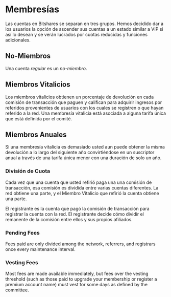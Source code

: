 # Membresías

Las cuentas en Bitshares se separan en tres grupos. Hemos decidido dar a los usuarios la opción de ascender sus cuentas a un estado similar a VIP si así lo desean y se verán lucrados por cuotas reducidas y funciones adicionales.

## No-Miembros

Una cuenta *regular* es un *no-miembro*.

## Miembros Vitalicios

Los miembros vitalicios obtienen un porcentaje de devolución en cada comisión de transacción que paguen y califican para adquirir ingresos por referidos provenientes de usuarios con los cuales se registren o que hayan referido a la red. Una membresía vitalicia está asociada a alguna tarifa única que está definida por el comité.

## Miembros Anuales

Si una membresía vitalicia es demasiado usted aun puede obtener la misma devolución a lo largo del siguiente año convirtiéndose en un suscriptor anual a través de una tarifa única menor con una duración de solo un año.

### División de Cuota

Cada vez que una cuenta que usted refirió paga una una comisión de transacción, esa comisión es dividida entre varias cuentas diferentes. La red obtiene una parte, y el Miembro Vitalicio que refirió la cuenta obtiene una parte.

El registrante es la cuenta que pagó la comisión de transacción para registrar la cuenta con la red. El registrante decide cómo dividir el remanente de la comisión entre ellos y sus propios afiliados.

### Pending Fees

Fees paid are only divided among the network, referrers, and registrars once every maintenance interval.

### Vesting Fees

Most fees are made available immediately, but fees over the vesting threshold (such as those paid to upgrade your membership or register a premium account name) must vest for some days as defined by the committee.